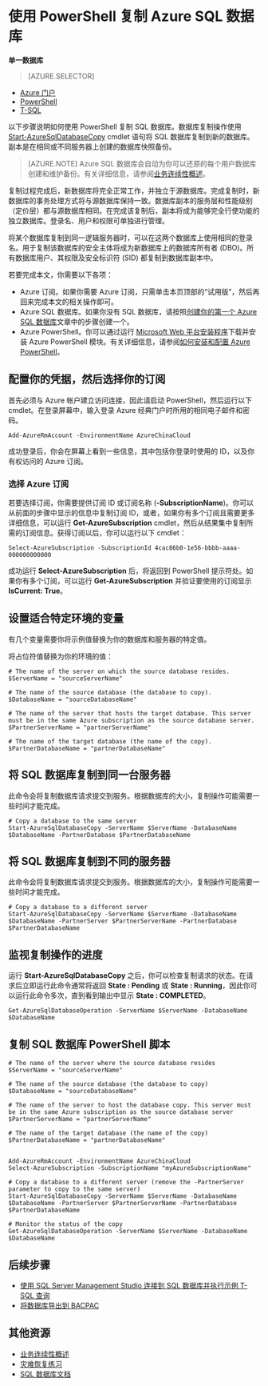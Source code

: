 <properties 
    pageTitle="使用 PowerShell 复制 Azure SQL 数据库 | Azure" 
    description="使用 PowerShell 复制 Azure SQL 数据库" 
	services="sql-database"
	documentationCenter=""
	authors="stevestein"
	manager="jeffreyg"
	editor=""/>

<tags
	ms.service="sql-database"
	ms.date="03/21/2016"
	wacn.date="03/24/2016"/>


# 使用 PowerShell 复制 Azure SQL 数据库

**单一数据库**

> [AZURE.SELECTOR]
- [Azure 门户](/documentation/articles/sql-database-copy)
- [PowerShell](/documentation/articles/sql-database-copy-powershell)
- [T-SQL](/documentation/articles/sql-database-copy-transact-sql)



以下步骤说明如何使用 PowerShell 复制 SQL 数据库。数据库复制操作使用 [Start-AzureSqlDatabaseCopy](https://msdn.microsoft.com/zh-cn/library/dn720220.aspx) cmdlet 语句将 SQL 数据库复制到新的数据库。副本是在相同或不同服务器上创建的数据库快照备份。

> [AZURE.NOTE] Azure SQL 数据库会自动为你可以还原的每个用户数据库创建和维护备份。有关详细信息，请参阅[业务连续性概述](/documentation/articles/sql-database-business-continuity)。

复制过程完成后，新数据库将完全正常工作，并独立于源数据库。完成复制时，新数据库的事务处理方式将与源数据库保持一致。数据库副本的服务层和性能级别（定价层）都与源数据库相同。在完成该复制后，副本将成为能够完全行使功能的独立数据库。登录名、用户和权限可单独进行管理。


将某个数据库复制到同一逻辑服务器时，可以在这两个数据库上使用相同的登录名。用于复制该数据库的安全主体将成为新数据库上的数据库所有者 (DBO)。所有数据库用户、其权限及安全标识符 (SID) 都复制到数据库副本中。


若要完成本文，你需要以下各项：

- Azure 订阅。如果你需要 Azure 订阅，只需单击本页顶部的“试用版”，然后再回来完成本文的相关操作即可。
- Azure SQL 数据库。如果你没有 SQL 数据库，请按照[创建你的第一个 Azure SQL 数据库](/documentation/articles/sql-database-get-started)文章中的步骤创建一个。
- Azure PowerShell。你可以通过运行 [Microsoft Web 平台安装程序](http://go.microsoft.com/fwlink/p/?linkid=320376&clcid=0x409)下载并安装 Azure PowerShell 模块。有关详细信息，请参阅[如何安装和配置 Azure PowerShell](/documentation/articles/powershell-install-configure)。



## 配置你的凭据，然后选择你的订阅

首先必须与 Azure 帐户建立访问连接，因此请启动 PowerShell，然后运行以下 cmdlet。在登录屏幕中，输入登录 Azure 经典门户时所用的相同电子邮件和密码。

	Add-AzureRmAccount -EnvironmentName AzureChinaCloud

成功登录后，你会在屏幕上看到一些信息，其中包括你登录时使用的 ID，以及你有权访问的 Azure 订阅。


### 选择 Azure 订阅

若要选择订阅，你需要提供订阅 ID 或订阅名称 (**-SubscriptionName**)。你可以从前面的步骤中显示的信息中复制订阅 ID，或者，如果你有多个订阅且需要更多详细信息，可以运行 **Get-AzureSubscription** cmdlet，然后从结果集中复制所需的订阅信息。获得订阅以后，你可以运行以下 cmdlet：

	Select-AzureSubscription -SubscriptionId 4cac86b0-1e56-bbbb-aaaa-000000000000

成功运行 **Select-AzureSubscription** 后，将返回到 PowerShell 提示符处。如果你有多个订阅，可以运行 **Get-AzureSubscription** 并验证要使用的订阅显示 **IsCurrent: True**。


## 设置适合特定环境的变量

有几个变量需要你将示例值替换为你的数据库和服务器的特定值。

将占位符值替换为你的环境的值：

    # The name of the server on which the source database resides.
    $ServerName = "sourceServerName"

    # The name of the source database (the database to copy). 
    $DatabaseName = "sourceDatabaseName" 
    
    # The name of the server that hosts the target database. This server must be in the same Azure subscription as the source database server. 
    $PartnerServerName = "partnerServerName"

    # The name of the target database (the name of the copy).
    $PartnerDatabaseName = "partnerDatabaseName" 





## 将 SQL 数据库复制到同一台服务器

此命令会将复制数据库请求提交到服务。根据数据库的大小，复制操作可能需要一些时间才能完成。

    # Copy a database to the same server
    Start-AzureSqlDatabaseCopy -ServerName $ServerName -DatabaseName $DatabaseName -PartnerDatabase $PartnerDatabaseName

## 将 SQL 数据库复制到不同的服务器

此命令会将复制数据库请求提交到服务。根据数据库的大小，复制操作可能需要一些时间才能完成。

    # Copy a database to a different server
    Start-AzureSqlDatabaseCopy -ServerName $ServerName -DatabaseName $DatabaseName -PartnerServer $PartnerServerName -PartnerDatabase $PartnerDatabaseName
    

## 监视复制操作的进度

运行 **Start-AzureSqlDatabaseCopy** 之后，你可以检查复制请求的状态。在请求后立即运行此命令通常将返回 **State : Pending** 或 **State : Running**，因此你可以运行此命令多次，直到看到输出中显示 **State : COMPLETED**。


    Get-AzureSqlDatabaseOperation -ServerName $ServerName -DatabaseName $DatabaseName


## 复制 SQL 数据库 PowerShell 脚本

    # The name of the server where the source database resides
    $ServerName = "sourceServerName"

    # The name of the source database (the database to copy) 
    $DatabaseName = "sourceDatabaseName" 
    
    # The name of the server to host the database copy. This server must be in the same Azure subscription as the source database server
    $PartnerServerName = "partnerServerName"

    # The name of the target database (the name of the copy)
    $PartnerDatabaseName = "partnerDatabaseName" 


    Add-AzureRmAccount -EnvironmentName AzureChinaCloud
    Select-AzureSubscription -SubscriptionName "myAzureSubscriptionName"
      
    # Copy a database to a different server (remove the -PartnerServer parameter to copy to the same server)
    Start-AzureSqlDatabaseCopy -ServerName $ServerName -DatabaseName $DatabaseName -PartnerServer $PartnerServerName -PartnerDatabase $PartnerDatabaseName
    
    # Monitor the status of the copy
    Get-AzureSqlDatabaseOperation -ServerName $ServerName -DatabaseName $DatabaseName
    

## 后续步骤

- [使用 SQL Server Management Studio 连接到 SQL 数据库并执行示例 T-SQL 查询](/documentation/articles/sql-database-connect-query-ssms)
- [将数据库导出到 BACPAC](/documentation/articles/sql-database-export-powershell)


## 其他资源

- [业务连续性概述](/documentation/articles/sql-database-business-continuity)
- [灾难恢复练习](/documentation/articles/sql-database-disaster-recovery-drills)
- [SQL 数据库文档](/documentation/services/sql-databases)

<!---HONumber=Mooncake_0307_2016-->
